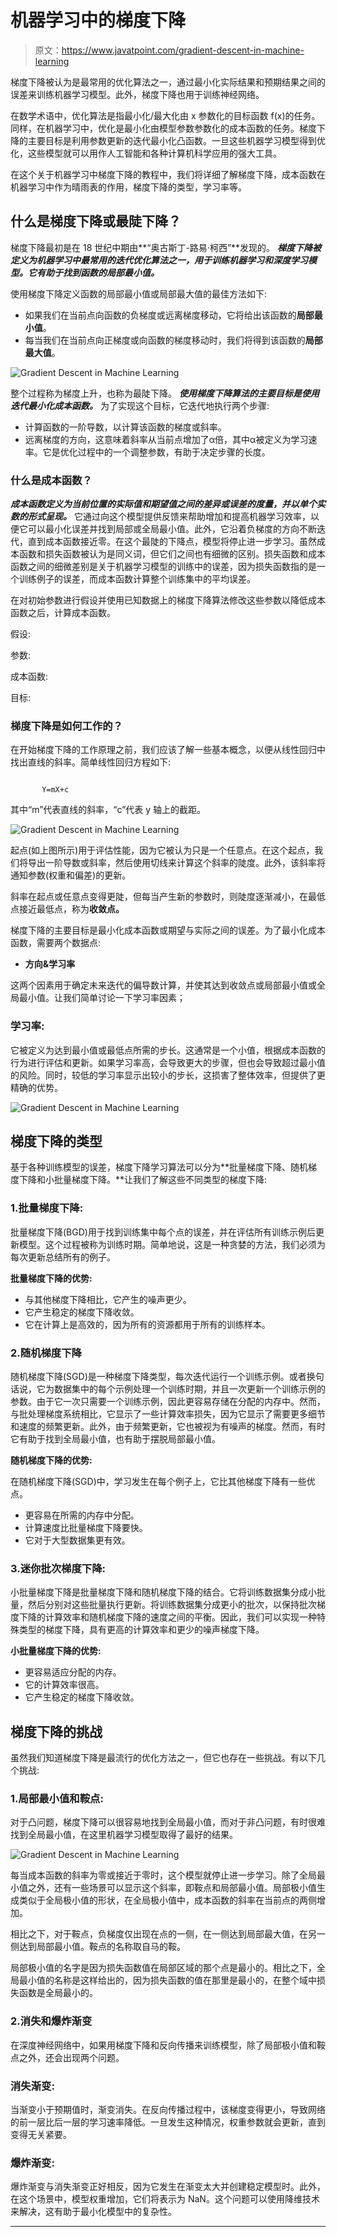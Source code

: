 # 机器学习中的梯度下降

> 原文：<https://www.javatpoint.com/gradient-descent-in-machine-learning>

梯度下降被认为是最常用的优化算法之一，通过最小化实际结果和预期结果之间的误差来训练机器学习模型。此外，梯度下降也用于训练神经网络。

在数学术语中，优化算法是指最小化/最大化由 x 参数化的目标函数 f(x)的任务。同样，在机器学习中，优化是最小化由模型参数参数化的成本函数的任务。梯度下降的主要目标是利用参数更新的迭代最小化凸函数。一旦这些机器学习模型得到优化，这些模型就可以用作人工智能和各种计算机科学应用的强大工具。

在这个关于机器学习中梯度下降的教程中，我们将详细了解梯度下降，成本函数在机器学习中作为晴雨表的作用，梯度下降的类型，学习率等。

## 什么是梯度下降或最陡下降？

梯度下降最初是在 18 世纪中期由**“奥古斯丁-路易·柯西”**发现的。 ***梯度下降被定义为机器学习中最常用的迭代优化算法之一，用于训练机器学习和深度学习模型。它有助于找到函数的局部最小值。***

使用梯度下降定义函数的局部最小值或局部最大值的最佳方法如下:

*   如果我们在当前点向函数的负梯度或远离梯度移动，它将给出该函数的**局部最小值**。
*   每当我们在当前点向正梯度或向函数的梯度移动时，我们将得到该函数的**局部最大值**。

![Gradient Descent in Machine Learning](img/b3f0c0b617c9451252ba4a19d3307dc7.png)

整个过程称为梯度上升，也称为最陡下降。 ***使用梯度下降算法的主要目标是使用迭代最小化成本函数。*** 为了实现这个目标，它迭代地执行两个步骤:

*   计算函数的一阶导数，以计算该函数的梯度或斜率。
*   远离梯度的方向，这意味着斜率从当前点增加了α倍，其中α被定义为学习速率。它是优化过程中的一个调整参数，有助于决定步骤的长度。

### 什么是成本函数？

***成本函数定义为当前位置的实际值和期望值之间的差异或误差的度量，并以单个实数的形式呈现。*** 它通过向这个模型提供反馈来帮助增加和提高机器学习效率，以便它可以最小化误差并找到局部或全局最小值。此外，它沿着负梯度的方向不断迭代，直到成本函数接近零。在这个最陡的下降点，模型将停止进一步学习。虽然成本函数和损失函数被认为是同义词，但它们之间也有细微的区别。损失函数和成本函数之间的细微差别是关于机器学习模型的训练中的误差，因为损失函数指的是一个训练例子的误差，而成本函数计算整个训练集中的平均误差。

在对初始参数进行假设并使用已知数据上的梯度下降算法修改这些参数以降低成本函数之后，计算成本函数。

假设:

参数:

成本函数:

目标:

### 梯度下降是如何工作的？

在开始梯度下降的工作原理之前，我们应该了解一些基本概念，以便从线性回归中找出直线的斜率。简单线性回归方程如下:

```

       Y=mX+c

```

其中“m”代表直线的斜率，“c”代表 y 轴上的截距。

![Gradient Descent in Machine Learning](img/b451f2b504092bfc7b7497571a793728.png)

起点(如上图所示)用于评估性能，因为它被认为只是一个任意点。在这个起点，我们将导出一阶导数或斜率，然后使用切线来计算这个斜率的陡度。此外，该斜率将通知参数(权重和偏差)的更新。

斜率在起点或任意点变得更陡，但每当产生新的参数时，则陡度逐渐减小，在最低点接近最低点，称为**收敛点。**

梯度下降的主要目标是最小化成本函数或期望与实际之间的误差。为了最小化成本函数，需要两个数据点:

*   **方向&学习率**

这两个因素用于确定未来迭代的偏导数计算，并使其达到收敛点或局部最小值或全局最小值。让我们简单讨论一下学习率因素；

### 学习率:

它被定义为达到最小值或最低点所需的步长。这通常是一个小值，根据成本函数的行为进行评估和更新。如果学习率高，会导致更大的步骤，但也会导致超过最小值的风险。同时，较低的学习率显示出较小的步长，这损害了整体效率，但提供了更精确的优势。

![Gradient Descent in Machine Learning](img/28b38ca56ff871711d111d82b63bdeb5.png)

## 梯度下降的类型

基于各种训练模型的误差，梯度下降学习算法可以分为**批量梯度下降、随机梯度下降和小批量梯度下降。**让我们了解这些不同类型的梯度下降:

### 1.批量梯度下降:

批量梯度下降(BGD)用于找到训练集中每个点的误差，并在评估所有训练示例后更新模型。这个过程被称为训练时期。简单地说，这是一种贪婪的方法，我们必须为每次更新总结所有的例子。

**批量梯度下降的优势:**

*   与其他梯度下降相比，它产生的噪声更少。
*   它产生稳定的梯度下降收敛。
*   它在计算上是高效的，因为所有的资源都用于所有的训练样本。

### 2.随机梯度下降

随机梯度下降(SGD)是一种梯度下降类型，每次迭代运行一个训练示例。或者换句话说，它为数据集中的每个示例处理一个训练时期，并且一次更新一个训练示例的参数。由于它一次只需要一个训练示例，因此更容易存储在分配的内存中。然而，与批处理梯度系统相比，它显示了一些计算效率损失，因为它显示了需要更多细节和速度的频繁更新。此外，由于频繁更新，它也被视为有噪声的梯度。然而，有时它有助于找到全局最小值，也有助于摆脱局部最小值。

**随机梯度下降的优势:**

在随机梯度下降(SGD)中，学习发生在每个例子上，它比其他梯度下降有一些优点。

*   更容易在所需的内存中分配。
*   计算速度比批量梯度下降要快。
*   它对于大型数据集更有效。

### 3.迷你批次梯度下降:

小批量梯度下降是批量梯度下降和随机梯度下降的结合。它将训练数据集分成小批量，然后分别对这些批量执行更新。将训练数据集分成更小的批次，以保持批次梯度下降的计算效率和随机梯度下降的速度之间的平衡。因此，我们可以实现一种特殊类型的梯度下降，具有更高的计算效率和更少的噪声梯度下降。

**小批量梯度下降的优势:**

*   更容易适应分配的内存。
*   它的计算效率很高。
*   它产生稳定的梯度下降收敛。

## 梯度下降的挑战

虽然我们知道梯度下降是最流行的优化方法之一，但它也存在一些挑战。有以下几个挑战:

### 1.局部最小值和鞍点:

对于凸问题，梯度下降可以很容易地找到全局最小值，而对于非凸问题，有时很难找到全局最小值，在这里机器学习模型取得了最好的结果。

![Gradient Descent in Machine Learning](img/a3571f72d6f2fef661dd37f75bd6c15b.png)

每当成本函数的斜率为零或接近于零时，这个模型就停止进一步学习。除了全局最小值之外，还有一些场景可以显示这个斜率，即鞍点和局部最小值。局部极小值生成类似于全局极小值的形状，在全局极小值中，成本函数的斜率在当前点的两侧增加。

相比之下，对于鞍点，负梯度仅出现在点的一侧，在一侧达到局部最大值，在另一侧达到局部最小值。鞍点的名称取自马的鞍。

局部极小值的名字是因为损失函数值在局部区域的那个点是最小的。相比之下，全局最小值的名称是这样给出的，因为损失函数的值在那里是最小的，在整个域中损失函数是全局最小的。

### 2.消失和爆炸渐变

在深度神经网络中，如果用梯度下降和反向传播来训练模型，除了局部极小值和鞍点之外，还会出现两个问题。

### 消失渐变:

当渐变小于预期值时，渐变消失。在反向传播过程中，该梯度变得更小，导致网络的前一层比后一层的学习速率降低。一旦发生这种情况，权重参数就会更新，直到变得无关紧要。

### 爆炸渐变:

爆炸渐变与消失渐变正好相反，因为它发生在渐变太大并创建稳定模型时。此外，在这个场景中，模型权重增加，它们将表示为 NaN。这个问题可以使用降维技术来解决，这有助于最小化模型中的复杂性。

* * *